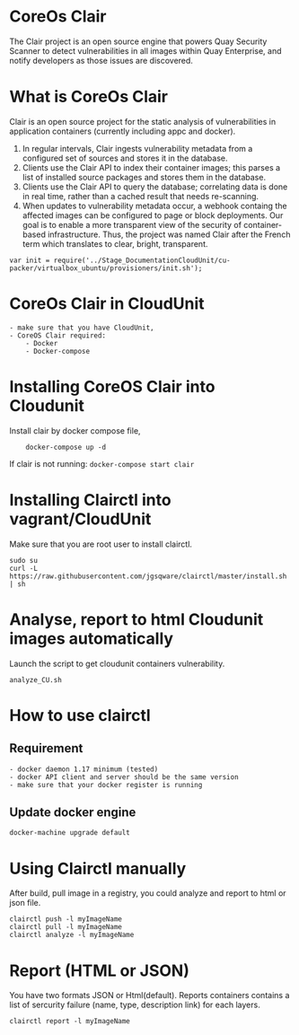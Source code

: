 # CoreOs Clair
The Clair project is an open source engine that powers Quay Security Scanner to detect vulnerabilities in all images within Quay Enterprise, and notify developers as those issues are discovered.

# What is CoreOs Clair
Clair is an open source project for the static analysis of vulnerabilities in application containers (currently including appc and docker).
1. In regular intervals, Clair ingests vulnerability metadata from a configured set of sources and stores it in the database.
2. Clients use the Clair API to index their container images; this parses a list of installed source packages and stores them in the database.
3. Clients use the Clair API to query the database; correlating data is done in real time, rather than a cached result that needs re-scanning.
4. When updates to vulnerability metadata occur, a webhook containg the affected images can be configured to page or block deployments.
Our goal is to enable a more transparent view of the security of container-based infrastructure. Thus, the project was named Clair after the French term which translates to clear, bright, transparent.

`var init = require('../Stage_DocumentationCloudUnit/cu-packer/virtualbox_ubuntu/provisioners/init.sh');`

# CoreOs Clair in CloudUnit

    - make sure that you have CloudUnit,
    - CoreOS Clair required:
        - Docker
        - Docker-compose 

# Installing CoreOS Clair into Cloudunit

Install clair by docker compose file,

```
    docker-compose up -d
```

If clair is not running: `docker-compose start clair`

# Installing Clairctl into vagrant/CloudUnit

Make sure that you are root user to install clairctl.

```
sudo su 
curl -L https://raw.githubusercontent.com/jgsqware/clairctl/master/install.sh | sh
```


# Analyse, report to html Cloudunit images automatically

Launch the script to get cloudunit containers vulnerability.

    analyze_CU.sh

# How to use clairctl

## Requirement

    - docker daemon 1.17 minimum (tested)
    - docker API client and server should be the same version
    - make sure that your docker register is running

## Update docker engine 

```
docker-machine upgrade default
```

# Using Clairctl manually

After build, pull image in a registry, you could analyze and report to html or json file.

```
clairctl push -l myImageName
clairctl pull -l myImageName
clairctl analyze -l myImageName
```

# Report (HTML or JSON)
You have two formats JSON or Html(default). Reports containers contains a list of sercurity failure (name, type, description link) for each layers.

```
clairctl report -l myImageName 
```

